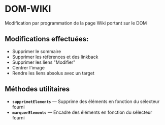 # DOM-WIKI
Modification par programmation de la page Wiki portant sur le DOM
## Modifications effectuées:
- Supprimer le sommaire
- Supprimer les références et des linkback
- Supprimer les liens "Modifier"
- Centrer l'image
- Rendre les liens absolus avec un target

## Méthodes utilitaires
- __`supprimetElements`__  — Supprime des éléments en fonction du sélecteur fourni
- __`marquerElements`__  — Encadre des éléments en fonction du sélecteur fourni

